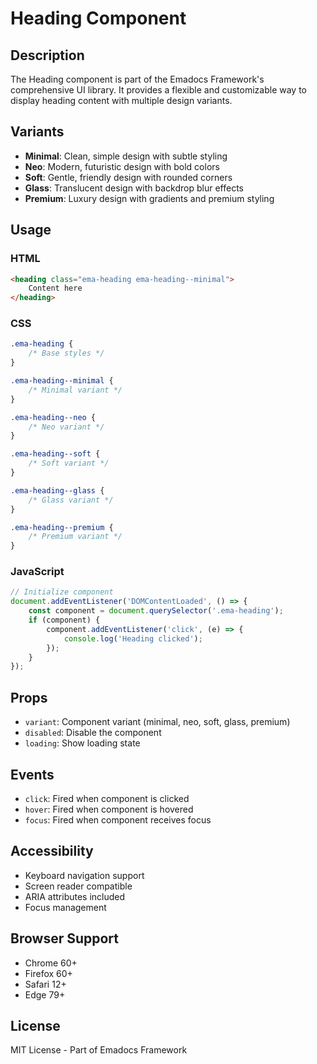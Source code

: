# Heading Component

## Description
The Heading component is part of the Emadocs Framework's comprehensive UI library. It provides a flexible and customizable way to display heading content with multiple design variants.

## Variants
- **Minimal**: Clean, simple design with subtle styling
- **Neo**: Modern, futuristic design with bold colors
- **Soft**: Gentle, friendly design with rounded corners
- **Glass**: Translucent design with backdrop blur effects
- **Premium**: Luxury design with gradients and premium styling

## Usage

### HTML
```html
<heading class="ema-heading ema-heading--minimal">
    Content here
</heading>
```

### CSS
```css
.ema-heading {
    /* Base styles */
}

.ema-heading--minimal {
    /* Minimal variant */
}

.ema-heading--neo {
    /* Neo variant */
}

.ema-heading--soft {
    /* Soft variant */
}

.ema-heading--glass {
    /* Glass variant */
}

.ema-heading--premium {
    /* Premium variant */
}
```

### JavaScript
```javascript
// Initialize component
document.addEventListener('DOMContentLoaded', () => {
    const component = document.querySelector('.ema-heading');
    if (component) {
        component.addEventListener('click', (e) => {
            console.log('Heading clicked');
        });
    }
});
```

## Props
- `variant`: Component variant (minimal, neo, soft, glass, premium)
- `disabled`: Disable the component
- `loading`: Show loading state

## Events
- `click`: Fired when component is clicked
- `hover`: Fired when component is hovered
- `focus`: Fired when component receives focus

## Accessibility
- Keyboard navigation support
- Screen reader compatible
- ARIA attributes included
- Focus management

## Browser Support
- Chrome 60+
- Firefox 60+
- Safari 12+
- Edge 79+

## License
MIT License - Part of Emadocs Framework

